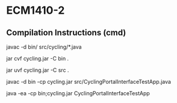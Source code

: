 # ECM1410-2


## Compilation Instructions (cmd)

javac -d bin/ src/cycling/*.java

jar cvf cycling.jar -C bin .

jar uvf cycling.jar -C src .

javac -d bin -cp cycling.jar src/CyclingPortalInterfaceTestApp.java

java -ea -cp bin;cycling.jar CyclingPortalInterfaceTestApp
